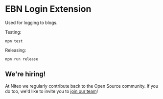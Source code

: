 # EBN Login Extension

Used for logging to blogs.

Testing:

```shell
npm test
```

Releasing:

```shell
npm run release
```
## We're hiring!

At Niteo we regularly contribute back to the Open Source community. If you do too, we'd like to invite you to [join our team](https://niteo.co/careers)!
